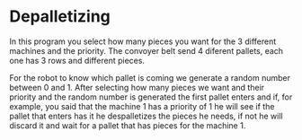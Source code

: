 # Depalletizing

In this program you select how many pieces you want for the 3 different machines and the priority. The convoyer belt send 4 diferent pallets, each one has 3 rows and different pieces.

For the robot to know which pallet is coming we generate a random number between 0 and 1. After selecting how many pieces we want and their priority and the random number is generated the first pallet enters and if, for example, you said that the machine 1 has a priority of 1 he will see if the pallet that enters has it he despalletizes the pieces he needs, if not he will discard it and wait for a pallet that has pieces for the machine 1.
